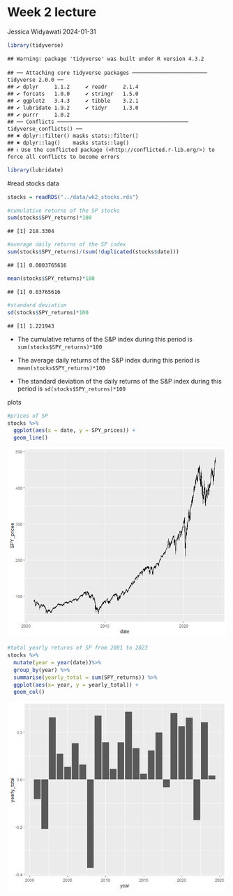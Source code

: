 Week 2 lecture
================
Jessica Widyawati
2024-01-31

``` r
library(tidyverse)
```

    ## Warning: package 'tidyverse' was built under R version 4.3.2

    ## ── Attaching core tidyverse packages ──────────────────────── tidyverse 2.0.0 ──
    ## ✔ dplyr     1.1.2     ✔ readr     2.1.4
    ## ✔ forcats   1.0.0     ✔ stringr   1.5.0
    ## ✔ ggplot2   3.4.3     ✔ tibble    3.2.1
    ## ✔ lubridate 1.9.2     ✔ tidyr     1.3.0
    ## ✔ purrr     1.0.2     
    ## ── Conflicts ────────────────────────────────────────── tidyverse_conflicts() ──
    ## ✖ dplyr::filter() masks stats::filter()
    ## ✖ dplyr::lag()    masks stats::lag()
    ## ℹ Use the conflicted package (<http://conflicted.r-lib.org/>) to force all conflicts to become errors

``` r
library(lubridate)
```

\#read stocks data

``` r
stocks = readRDS("../data/wk2_stocks.rds")
```

``` r
#cumulative returns of the SP stocks
sum(stocks$SPY_returns)*100
```

    ## [1] 218.3304

``` r
#average daily returns of the SP index
sum(stocks$SPY_returns)/(sum(!duplicated(stocks$date)))
```

    ## [1] 0.0003765616

``` r
mean(stocks$SPY_returns)*100
```

    ## [1] 0.03765616

``` r
#standard deviation
sd(stocks$SPY_returns)*100
```

    ## [1] 1.221943

- The cumulative returns of the S&P index during this period is
  `sum(stocks$SPY_returns)*100`

- The average daily returns of the S&P index during this period is
  `mean(stocks$SPY_returns)*100`

- The standard deviation of the daily returns of the S&P index during
  this period is `sd(stocks$SPY_returns)*100`

plots

``` r
#prices of SP
stocks %>% 
  ggplot(aes(x = date, y = SPY_prices)) +
  geom_line()
```

![](wk2-workshop_files/figure-gfm/unnamed-chunk-4-1.png)<!-- -->

``` r
#total yearly returns of SP from 2001 to 2023
stocks %>% 
  mutate(year = year(date))%>%
  group_by(year) %>%
  summarise(yearly_total = sum(SPY_returns)) %>%
  ggplot(aes(x= year, y = yearly_total)) +
  geom_col()
```

![](wk2-workshop_files/figure-gfm/unnamed-chunk-4-2.png)<!-- -->

